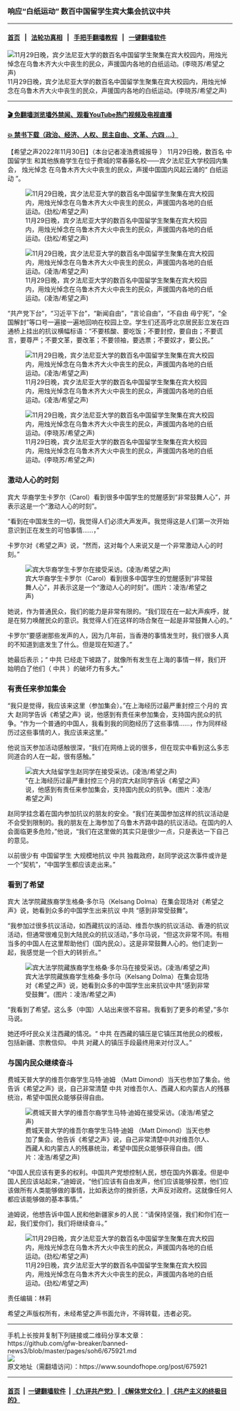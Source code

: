### 响应“白纸运动” 数百中国留学生宾大集会抗议中共
------------------------

#### [首页](https://github.com/gfw-breaker/banned-news3/blob/master/README.md) &nbsp;&nbsp;|&nbsp;&nbsp; [法轮功真相](https://github.com/begood0513/basic/blob/master/README.md)  &nbsp;&nbsp;|&nbsp;&nbsp; [手把手翻墙教程](https://github.com/gfw-breaker/guides/wiki)  &nbsp;&nbsp;|&nbsp;&nbsp; [一键翻墙软件](https://github.com/gfw-breaker/nogfw/blob/master/README.md)  



<div><img alt="11月29日晚，宾夕法尼亚大学的数百名中国留学生聚集在宾大校园内，用烛光悼念在乌鲁木齐大火中丧生的民众，声援国内各地的白纸运动。(李晓苏/希望之声)" src="https://img.soundofhope.org/2022-11/p06.jpg"/>
<br/><figcaption class="caption">
 11月29日晚，宾夕法尼亚大学的数百名中国留学生聚集在宾大校园内，用烛光悼念在乌鲁木齐大火中丧生的民众，声援国内各地的白纸运动。(李晓苏/希望之声)
</figcaption></div><hr/>

#### [ 🎬  免翻墙浏览墙外禁闻、观看YouTube热门视频及电视直播](https://github.com/gfw-breaker/HelloWorld)

#### [ 💥  禁书下载（政治、经济、人权、民主自由、文革、六四 ...）](https://github.com/gfw-breaker/books/blob/master/README.md)

<div><div class="Content__Wrapper sc-1bvya0-0 elmmKw article_body" itemprop="articleBody">
 <div id="post_place_1">
 </div>
 <p class="meta-top">
  <span class="meta">
   【希望之声2022年11月30日】（本台记者凌浩费城报导 ）
  </span>
  11月29日晚，数百名
  <ok href="/term/1154">
   中国留学生
  </ok>
  和其他族裔学生在位于费城的常春藤名校——宾夕法尼亚大学校园内集会，
  <ok href="/term/57385">
   烛光悼念
  </ok>
  在乌鲁木齐大火中丧生的民众，声援中国国内风起云涌的“
  <ok href="/term/813087">
   白纸运动
  </ok>
  ”。
 </p>
 <figure class="OImage__StyledFigure-sc-1lfley0-0 jWYblU">
  <img alt="11月29日晚，宾夕法尼亚大学的数百名中国留学生聚集在宾大校园内，用烛光悼念在乌鲁木齐大火中丧生的民众，声援国内各地的白纸运动。(劲松/希望之声)" src="https://img.soundofhope.org/2022-11/p03.jpg"/>
  <br/><figcaption>
   11月29日晚，宾夕法尼亚大学的数百名中国留学生聚集在宾大校园内，用烛光悼念在乌鲁木齐大火中丧生的民众，声援国内各地的白纸运动。(劲松/希望之声)
  </figcaption>
 </figure>
 <figure class="OImage__StyledFigure-sc-1lfley0-0 jWYblU">
  <img alt="11月29日晚，宾夕法尼亚大学的数百名中国留学生聚集在宾大校园内，用烛光悼念在乌鲁木齐大火中丧生的民众，声援国内各地的白纸运动。(凌浩/希望之声)" src="https://img.soundofhope.org/2022-11/p01.png"/>
  <br/><figcaption>
   11月29日晚，宾夕法尼亚大学的数百名中国留学生聚集在宾大校园内，用烛光悼念在乌鲁木齐大火中丧生的民众，声援国内各地的白纸运动。(凌浩/希望之声)
  </figcaption>
 </figure>
 <p>
  “共产党下台”，“习近平下台”，“新闻自由”，“言论自由”，“不自由 毋宁死”，“全国解封”等口号一遍接一遍地回响在校园上空。学生们还高呼北京居民彭立发在四通桥上挂出的抗议横幅标语：“不要核酸、要吃饭；不要封控，要自由；不要谎言，要尊严；不要文革，要改革；不要领袖，要选票；不要奴才，要公民。”
 </p>
 <figure class="OImage__StyledFigure-sc-1lfley0-0 jWYblU">
  <img alt="11月29日晚，宾夕法尼亚大学的数百名中国留学生聚集在宾大校园内，用烛光悼念在乌鲁木齐大火中丧生的民众，声援国内各地的白纸运动。(凌浩/希望之声)" src="https://img.soundofhope.org/2022-11/p02.png"/>
  <br/><figcaption>
   11月29日晚，宾夕法尼亚大学的数百名中国留学生聚集在宾大校园内，用烛光悼念在乌鲁木齐大火中丧生的民众，声援国内各地的白纸运动。(凌浩/希望之声)
  </figcaption>
 </figure>
 <figure class="OImage__StyledFigure-sc-1lfley0-0 jWYblU">
  <img alt="11月29日晚，宾夕法尼亚大学的数百名中国留学生聚集在宾大校园内，用烛光悼念在乌鲁木齐大火中丧生的民众，声援国内各地的白纸运动。(李晓苏/希望之声)" src="https://img.soundofhope.org/2022-11/p05.jpg"/>
  <br/><figcaption>
   11月29日晚，宾夕法尼亚大学的数百名中国留学生聚集在宾大校园内，用烛光悼念在乌鲁木齐大火中丧生的民众，声援国内各地的白纸运动。(李晓苏/希望之声)
  </figcaption>
 </figure>
 <h3>
  激动人心的时刻
 </h3>
 <p>
  <ok href="/term/341641">
   宾大
  </ok>
  华裔学生卡罗尔（Carol）看到很多中国学生的觉醒感到“非常鼓舞人心”，并表示这是一个“激动人心的时刻”。
 </p>
 <p>
  “看到在中国发生的一切，我觉得人们必须大声发声。我觉得这是人们第一次开始意识到正在发生的可怕事情……，”
 </p>
 <p>
  卡罗尔对《希望之声》说，“然而，这对每个人来说又是一个非常激动人心的时刻。”
 </p>
 <figure class="OImage__StyledFigure-sc-1lfley0-0 jWYblU">
  <img alt="宾大华裔学生卡罗尔在接受采访。(凌浩/希望之声)" src="https://img.soundofhope.org/2022-11/p07.png"/>
  <br/><figcaption>
   宾大华裔学生卡罗尔（Carol）看到很多中国学生的觉醒感到“非常鼓舞人心”，并表示这是一个“激动人心的时刻”。(图片：凌浩/希望之声)
  </figcaption>
 </figure>
 <p>
  她说，作为普通民众，我们的能力是非常有限的。“我们现在在一起大声疾呼，就是在努力唤醒民众的意识。我觉得人们在这样的场合聚在一起是非常鼓舞人心的。”
 </p>
 <p>
  卡罗尔“要感谢那些发声的人，因为几年前，当香港的事情发生时，我们很多人真的不知道到底发生了什么。但是现在知道了。”
 </p>
 <p>
  她最后表示；“
  <ok href="/term/1059">
   中共
  </ok>
  已经走下坡路了，就像所有发生在上海的事情一样，我们开始明白了他们（
  <ok href="/term/1059">
   中共
  </ok>
  ）的破坏力有多大。”
 </p>
 <h3>
  有责任来参加集会
 </h3>
 <p>
  “我只是觉得，我应该来这里（参加集会）。”在上海经历过最严重封控三个月的
  <ok href="/term/341641">
   宾大
  </ok>
  赵同学告诉《希望之声》说，他感到有责任来参加集会，支持国内民众的抗争。“作为一个普通的中国人，我看到我的同胞经历了这些事情……，作为同样经历过这些事情的人，我应该来这里。”
 </p>
 <p>
  他说当天参加活动感触很深，“我们在网络上说的很多，但在现实中看到这么多志同道合的人在一起，很有感触。”
 </p>
 <figure class="OImage__StyledFigure-sc-1lfley0-0 jWYblU">
  <img alt="宾大大陆留学生赵同学在接受采访。(凌浩/希望之声)" src="https://img.soundofhope.org/2022-11/p08.png"/>
  <br/><figcaption>
   ”在上海经历过最严重封控三个月的宾大赵同学告诉《希望之声》说，他感到有责任来参加集会，支持国内民众的抗争。(图片：凌浩/希望之声)
  </figcaption>
 </figure>
 <p>
  赵同学挂念着在国内参加抗议的朋友的安全。“我们在美国参加这样的抗议活动是不会受到限制的。我的朋友在上海参加了乌鲁木齐路中路的抗议活动。在国内的人会面临更多危险，”他说，“我们在这里做的其实只是很少一点，只是表达一下自己的意见。
 </p>
 <p>
  以前很少有
  <ok href="/term/1154">
   中国留学生
  </ok>
  大规模地抗议
  <ok href="/term/1059">
   中共
  </ok>
  独裁政府，赵同学说这次事件或许是一个“契机”，“中国学生都应该走出来。”
 </p>
 <h3>
  看到了希望
 </h3>
 <p>
  <ok href="/term/341641">
   宾大
  </ok>
  法学院藏族裔学生格桑·多尔马（Kelsang Dolma）在集会现场对《希望之声》说，她看到众多的中国学生出来抗议
  <ok href="/term/1059">
   中共
  </ok>
  “感到非常受鼓舞”。
 </p>
 <p>
  “我参加过很多抗议活动，如西藏抗议的活动、维吾尔族的抗议活动、香港的抗议活动，但通常很难见到大陆民众的抗议活动，”多尔马说，“但这次非常不同。有相当多的中国人在这里帮助他们（国内民众）。这是非常鼓舞人心的。他们走到一起，我感觉是一个巨大的转折点。”
 </p>
 <figure class="OImage__StyledFigure-sc-1lfley0-0 jWYblU">
  <img alt="宾大法学院藏族裔学生格桑·多尔马在接受采访。(凌浩/希望之声)" src="https://img.soundofhope.org/2022-11/p09.png"/>
  <br/><figcaption>
   宾大法学院藏族裔学生格桑·多尔马（Kelsang Dolma）在集会现场对《希望之声》说，她看到众多的中国学生出来抗议中共“感到非常受鼓舞”。(图片：凌浩/希望之声)
  </figcaption>
 </figure>
 <p>
  “我看到了希望。这么多（中国）人站出来很不容易。我看到了更多的希望，”多尔马说。
 </p>
 <p>
  她还呼吁民众关注西藏的情况。“
  <ok href="/term/1059">
   中共
  </ok>
  在西藏的镇压是它镇压其他民众的模板，包括新疆、宗教信仰。
  <ok href="/term/1059">
   中共
  </ok>
  对藏人的镇压手段最终用来对付汉人。”
 </p>
 <h3>
  与国内民众继续奋斗
 </h3>
 <p>
  费城天普大学的维吾尔裔学生马特·迪姆 （Matt Dimond）当天也参加了集会。他告诉《希望之声》说，自己非常清楚
  <ok href="/term/1059">
   中共
  </ok>
  对维吾尔人、西藏人和内蒙古人的残暴统治，希望中国民众能够获得自由。
 </p>
 <figure class="OImage__StyledFigure-sc-1lfley0-0 jWYblU">
  <img alt="费城天普大学的维吾尔裔学生马特·迪姆在接受采访。(凌浩/希望之声)" src="https://img.soundofhope.org/2022-11/p10.png"/>
  <br/><figcaption>
   费城天普大学的维吾尔裔学生马特·迪姆 （Matt Dimond）当天也参加了集会。他告诉《希望之声》说，自己非常清楚中共对维吾尔人、西藏人和内蒙古人的残暴统治，希望中国民众能够获得自由。(图片：凌浩/希望之声)
  </figcaption>
 </figure>
 <p>
  “中国人民应该有更多的权利。中国共产党想控制人民，想在国内外霸凌。但是中国人民应该站起来，”迪姆说，“他们应该有自由发声，他们应该能够投票，他们应该做所有人类能够做的事情，比如表达你的挫折感，大声反对政府。这就像任何人都应该能够做的基本事情。”
 </p>
 <p>
  迪姆说，他想告诉中国人民和他新疆家乡的人民：“请保持坚强，我们和你们在一起，我们爱你们，我们将继续奋斗。”
 </p>
 <figure class="OImage__StyledFigure-sc-1lfley0-0 jWYblU">
  <img alt="11月29日晚，宾夕法尼亚大学的数百名中国留学生聚集在宾大校园内，用烛光悼念在乌鲁木齐大火中丧生的民众，声援国内各地的白纸运动。(劲松/希望之声)" src="https://img.soundofhope.org/2022-11/p04.jpg"/>
  <br/><figcaption>
   11月29日晚，宾夕法尼亚大学的数百名中国留学生聚集在宾大校园内，用烛光悼念在乌鲁木齐大火中丧生的民众，声援国内各地的白纸运动。(劲松/希望之声)
  </figcaption>
 </figure>
 <p class="meta-btm">
  责任编辑：林莉
 </p>
 <p class="meta-btm">
  希望之声版权所有，未经希望之声书面允许，不得转载，违者必究。
 </p>
</div>
</div>
<hr/>
手机上长按并复制下列链接或二维码分享本文章：<br/>
https://github.com/gfw-breaker/banned-news3/blob/master/pages/soh6/675921.md <br/>
<a href='https://github.com/gfw-breaker/banned-news3/blob/master/pages/soh6/675921.md'><img src='https://github.com/gfw-breaker/banned-news3/blob/master/pages/soh6/675921.md.png'/></a> <br/>
原文地址（需翻墙访问）：https://www.soundofhope.org/post/675921


------------------------
#### [首页](https://github.com/gfw-breaker/banned-news3/blob/master/README.md) &nbsp;|&nbsp; [一键翻墙软件](https://github.com/gfw-breaker/nogfw/blob/master/README.md) &nbsp;| [《九评共产党》](https://github.com/gfw-breaker/9ping.md/blob/master/README.md#九评之一评共产党是什么) | [《解体党文化》](https://github.com/gfw-breaker/jtdwh.md/blob/master/README.md) | [《共产主义的终极目的》](https://github.com/gfw-breaker/gczydzjmd.md/blob/master/README.md)


<img src='http://gfw-breaker.win/banned-news3/pages/soh6/675921.md' width='0px' height='0px'/>
